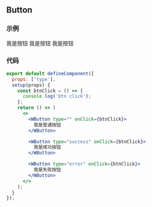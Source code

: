 ## Button

### 示例

<w-button>我是按钮</w-button>
<w-button type="success">我是按钮</w-button>
<w-button type="error">我是按钮</w-button>

### 代码

```jsx
export default defineComponent({
  props: ['type'],
  setup(props) {
    const btnClick = () => {
      console.log('btn click');
    };
    return () => (
      <>
        <WButton type="" onClick={btnClick}>
          我是普通按钮
        </WButton>

        <WButton type="success" onClick={btnClick}>
          我是成功按钮
        </WButton>

        <WButton type="error" onClick={btnClick}>
          我是失败按钮
        </WButton>
      </>
    );
  }
});
```

